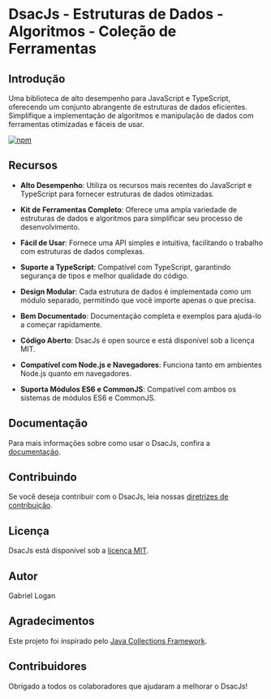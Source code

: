 # DsacJs - Estruturas de Dados - Algoritmos - Coleção de Ferramentas

## Introdução

Uma biblioteca de alto desempenho para JavaScript e TypeScript, oferecendo um conjunto abrangente de estruturas de dados eficientes. Simplifique a implementação de algoritmos e manipulação de dados com ferramentas otimizadas e fáceis de usar.

[![npm](https://img.shields.io/npm/v/dsacjs)](https://www.npmjs.com/package/dsacjs)

## Recursos

- **Alto Desempenho**: Utiliza os recursos mais recentes do JavaScript e TypeScript para fornecer estruturas de dados otimizadas.

- **Kit de Ferramentas Completo**: Oferece uma ampla variedade de estruturas de dados e algoritmos para simplificar seu processo de desenvolvimento.

- **Fácil de Usar**: Fornece uma API simples e intuitiva, facilitando o trabalho com estruturas de dados complexas.

- **Suporte a TypeScript**: Compatível com TypeScript, garantindo segurança de tipos e melhor qualidade do código.

- **Design Modular**: Cada estrutura de dados é implementada como um módulo separado, permitindo que você importe apenas o que precisa.

- **Bem Documentado**: Documentação completa e exemplos para ajudá-lo a começar rapidamente.

- **Código Aberto**: DsacJs é open source e está disponível sob a licença MIT.

- **Compatível com Node.js e Navegadores**: Funciona tanto em ambientes Node.js quanto em navegadores.

- **Suporta Módulos ES6 e CommonJS**: Compatível com ambos os sistemas de módulos ES6 e CommonJS.

## Documentação

Para mais informações sobre como usar o DsacJs, confira a [documentação](https://gabriel-logan.github.io/DsacJs/pt/guide/introduction.html).

## Contribuindo

Se você deseja contribuir com o DsacJs, leia nossas [diretrizes de contribuição](https://github.com/gabriel-logan/DsacJs/blob/main/CONTRIBUTING.md).

## Licença

DsacJs está disponível sob a [licença MIT](https://github.com/gabriel-logan/DsacJs/blob/main/LICENSE).

## Autor

Gabriel Logan

## Agradecimentos

Este projeto foi inspirado pelo [Java Collections Framework](https://docs.oracle.com/javase/8/docs/technotes/guides/collections/overview.html).

## Contribuidores

Obrigado a todos os colaboradores que ajudaram a melhorar o DsacJs!
